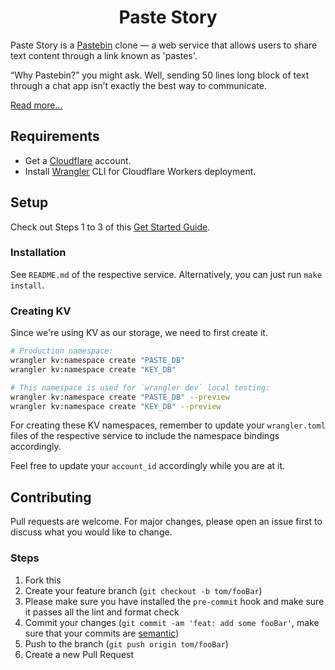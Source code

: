 <h1 align="center"><strong>Paste Story</strong></h1>

Paste Story is a [Pastebin](https://pastebin.com/) clone — a web service that allows users to share text content through a link known as 'pastes'.

“Why Pastebin?” you might ask. Well, sending 50 lines long block of text through a chat app isn’t exactly the best way to communicate.

[Read more...](https://jerrynsh.com/how-to-build-a-pastebin-clone-for-free/)

## Requirements

- Get a [Cloudflare](https://www.cloudflare.com/) account.
- Install [Wrangler](https://github.com/cloudflare/wrangler#installation) CLI for Cloudflare Workers deployment.

## Setup

Check out Steps 1 to 3 of this [Get Started Guide](https://developers.cloudflare.com/workers/get-started/guide).

### Installation

See `README.md` of the respective service. Alternatively, you can just run `make install`.

### Creating KV

Since we're using KV as our storage, we need to first create it.

```sh
# Production namespace:
wrangler kv:namespace create "PASTE_DB"
wrangler kv:namespace create "KEY_DB"

# This namespace is used for `wrangler dev` local testing:
wrangler kv:namespace create "PASTE_DB" --preview
wrangler kv:namespace create "KEY_DB" --preview
```

For creating these KV namespaces, remember to update your `wrangler.toml` files of the respective service to include the namespace bindings accordingly.

Feel free to update your `account_id` accordingly while you are at it.

## Contributing

Pull requests are welcome. For major changes, please open an issue first to discuss what you would like to change.

### Steps

1. Fork this
2. Create your feature branch (`git checkout -b tom/fooBar`)
3. Please make sure you have installed the `pre-commit` hook and make sure it passes all the lint and format check
4. Commit your changes (`git commit -am 'feat: add some fooBar'`, make sure that your commits are [semantic](https://gist.github.com/joshbuchea/6f47e86d2510bce28f8e7f42ae84c716))
5. Push to the branch (`git push origin tom/fooBar`)
6. Create a new Pull Request
